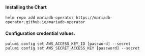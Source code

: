 #### Installing the Chart
```hcl
helm repo add mariadb-operator https://mariadb-operator.github.io/mariadb-operator
```

#### Configuration credential values.
```hcl
pulumi config set AWS_ACCESS_KEY_ID [password] --secret
pulumi config set AWS_SECRET_ACCESS_KEY [password] --secret
```